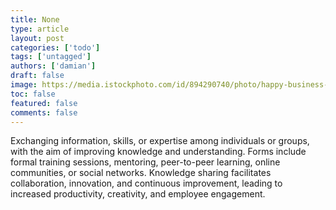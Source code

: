 ```yaml
---
title: None
type: article 
layout: post 
categories: ['todo'] 
tags: ['untagged'] 
authors: ['damian'] 
draft: false 
image: https://media.istockphoto.com/id/894290740/photo/happy-business-leader-presenting-his-team-a-new-business-plan-on-whiteboard.jpg?b=1&s=170667a&w=0&k=20&c=QbEHpaZmBkJ3tlhP-s94Gi1Ff9Qc5P0o6obMkVr_sJ4=
toc: false 
featured: false 
comments: false 
---
```


Exchanging information, skills, or expertise among individuals or groups, with the aim of improving knowledge and understanding. Forms include formal training sessions, mentoring, peer-to-peer learning, online communities, or social networks. Knowledge sharing facilitates collaboration, innovation, and continuous improvement, leading to increased productivity, creativity, and employee engagement.